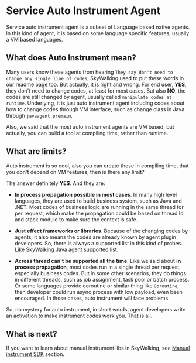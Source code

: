 # Service Auto Instrument Agent

Service auto instrument agent is a subset of Language based native agents. In this kind of agent, it is based on some
language specific features, usually a VM based languages.

## What does Auto Instrument mean?

Many users know these agents from hearing
`They say don't need to change any single line of codes`, SkyWalking used to put these words in our readme page too. But
actually, it is right and wrong. For end user, **YES**, they don't need to change codes, at least for most cases. But
also **NO**, the codes are still changed by agent, usually called `manipulate codes at runtime`. Underlying, it is just
auto instrument agent including codes about how to change codes through VM interface, such as change class in Java
through
`javaagent premain`.

Also, we said that the most auto instrument agents are VM based, but actually, you can build a tool at compiling time,
rather than runtime.

## What are limits?

Auto instrument is so cool, also you can create those in compiling time, that you don't depend on VM features, then is
there any limit?

The answer definitely **YES**. And they are:

- **In process propagation possible in most cases**. In many high level languages, they are used to build business
  system, such as Java and .NET. Most codes of business logic are running in the same thread for per request, which make
  the propagation could be based on thread Id, and stack module to make sure the context is safe.

- **Just effect frameworks or libraries**. Because of the changing codes by agents, it also means the codes are already
  known by agent plugin developers. So, there is always a supported list in this kind of probes.
  Like [SkyWalking Java agent supported list](../setup/service-agent/java-agent/Supported-list.md).

- **Across thread can't be supported all the time**. Like we said about **in process propagation**, most codes run in a
  single thread per request, especially business codes. But in some other scenarios, they do things in different
  threads, such as job assignment, task pool or batch process. Or some languages provide coroutine or similar thing
  like `Goroutine`, then developer could run async process with low payload, even been encouraged. In those cases, auto
  instrument will face problems.

So, no mystery for auto instrument, in short words, agent developers write an activation to make instrument codes work
you. That is all.

## What is next?

If you want to learn about manual instrument libs in SkyWalking, see [Manual instrument SDK](manual-sdk.md) section.

